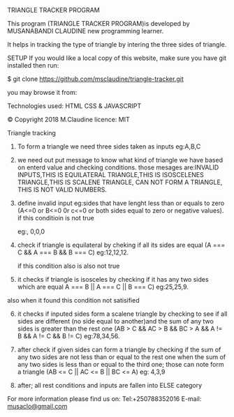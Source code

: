 TRIANGLE TRACKER PROGRAM

This program (TRIANGLE TRACKER PROGRAM)is developed by MUSANABANDI CLAUDINE new programming learner.

It helps in tracking the type of triangle by intering the three sides of triangle.

SETUP
If you would like a local copy of this website, make sure you have git installed then run:

\$ git clone https://github.com/msclaudine/triangle-tracker.git

you may browse it from:

Technologies used:
HTML
CSS &
JAVASCRIPT

© Copyright 2018 M.Claudine
licence: MIT

Triangle tracking

1. To form a triangle we need three sides taken as inputs
   eg:A,B,C
2. we need out put message to know what kind of triangle we have based on enterd value and checking conditions.
   those mesages are:INVALID INPUTS,THIS IS EQUILATERAL TRIANGLE,THIS IS ISOSCELENES TRIANGLE,THIS IS SCALENE TRIANGLE,
   CAN NOT FORM A TRIANGLE, THIS IS NOT VALID NUMBERS.

3. define invalid input
   eg:sides that have lenght less than or equals to zero (A<=0 or B<=0 0r c<=0 or both sides equal to zero or negative values).
   if this conditioin is not true

   eg:, 0,0,0

4. check if triangle is equilateral by cheking if all its sides are equal
   (A === C && A === B && B === C)
   eg:12,12,12.

   if this condition also is also not true

5. it checks if triangle is isosceles by checking if it has any two sides which are equal
   A === B || A === C || B === C)
   eg:25,25,9.

also when it found this condition not satisified

6. it checks if inputed sides form a scalene triangle by checking to see
   if all sides are different (no side equal to another)and the sum of any two sides is greater than the rest one
   (AB > C && AC > B && BC > A && A != B && A != C && B != C)
   eg:78,34,56.

7. after check if given sides can form a triangle by checking if the sum of any two sides are not less than or equal to the rest one
   when the sum of any two sides is less than or equal to the third one; those can note form a triangle
   (AB <= C || AC <= B || BC <= A)
   eg: 4,3,9

8. after; all rest conditions and inputs are fallen into ELSE category

For more information please find us on:
Tel:+250788352016
E-mail: musaclo@gmail.com
